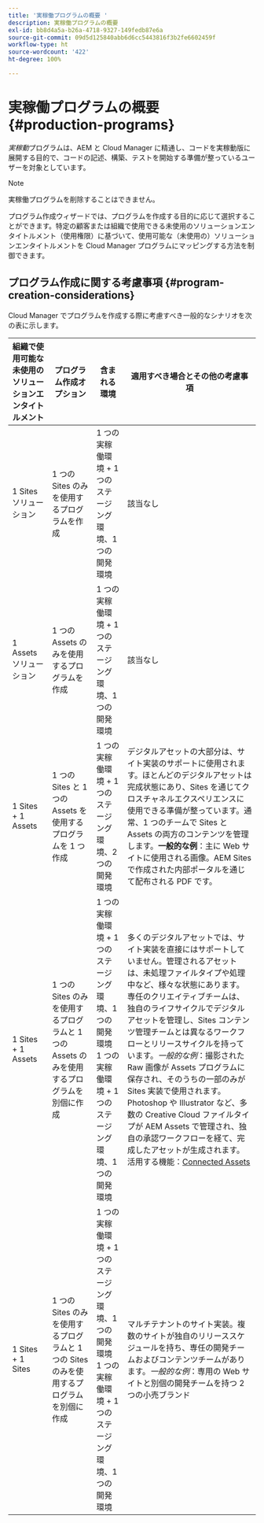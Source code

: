 ```yaml
---
title: '実稼働プログラムの概要 '
description: 実稼働プログラムの概要
exl-id: bb8d4a5a-b26a-4718-9327-149fedb87e6a
source-git-commit: 09d5d125840abb6d6cc5443816f3b2fe6602459f
workflow-type: ht
source-wordcount: '422'
ht-degree: 100%

---
```


# 実稼働プログラムの概要 {#production-programs}

*実稼動*&#x200B;プログラムは、AEM と Cloud Manager に精通し、コードを実稼動版に展開する目的で、コードの記述、構築、テストを開始する準備が整っているユーザーを対象としています。

>[!NOTE]
>実稼働プログラムを削除することはできません。

プログラム作成ウィザードでは、プログラムを作成する目的に応じて選択することができます。特定の顧客または組織で使用できる未使用のソリューションエンタイトルメント（使用権限）に基づいて、使用可能な（未使用の）ソリューションエンタイトルメントを Cloud Manager プログラムにマッピングする方法を制御できます。

## プログラム作成に関する考慮事項 {#program-creation-considerations}

Cloud Manager でプログラムを作成する際に考慮すべき一般的なシナリオを次の表に示します。

| 組織で使用可能な未使用のソリューションエンタイトルメント | プログラム作成オプション | 含まれる環境 | 適用すべき場合とその他の考慮事項 |
|--- |--- |--- |--- |
| 1 Sites ソリューション | 1 つの Sites のみを使用するプログラムを作成 | 1 つの実稼働環境 + 1 つのステージング環境、1 つの開発環境 | 該当なし |
| 1 Assets ソリューション | 1 つの Assets のみを使用するプログラムを作成 | 1 つの実稼働環境 + 1 つのステージング環境、1 つの開発環境 | 該当なし |
| 1 Sites + 1 Assets | 1 つの Sites と 1 つの Assets を使用するプログラムを 1 つ作成 | 1 つの実稼働環境 + 1 つのステージング環境、2 つの開発環境 | デジタルアセットの大部分は、サイト実装のサポートに使用されます。ほとんどのデジタルアセットは完成状態にあり、Sites を通じてクロスチャネルエクスペリエンスに使用できる準備が整っています。通常、1 つのチームで Sites と Assets の両方のコンテンツを管理します。**一般的な例**：主に Web サイトに使用される画像。AEM Sites で作成された内部ポータルを通じて配布される PDF です。 |
| 1 Sites + 1 Assets | 1 つの Sites のみを使用するプログラムと 1 つの Assets のみを使用するプログラムを別個に作成 | 1 つの実稼働環境 + 1 つのステージング環境、1 つの開発環境<br>1 つの実稼働環境 + 1 つのステージング環境、1 つの開発環境 | 多くのデジタルアセットでは、サイト実装を直接にはサポートしていません。管理されるアセットは、未処理ファイルタイプや処理中など、様々な状態にあります。専任のクリエイティブチームは、独自のライフサイクルでデジタルアセットを管理し、Sites コンテンツ管理チームとは異なるワークフローとリリースサイクルを持っています。*一般的な例*：撮影された Raw 画像が Assets プログラムに保存され、そのうちの一部のみが Sites 実装で使用されます。Photoshop や Illustrator など、多数の Creative Cloud ファイルタイプが AEM Assets で管理され、独自の承認ワークフローを経て、完成したアセットが生成されます。活用する機能：[Connected Assets](https://experienceleague.adobe.com/docs/experience-manager-cloud-service/assets/admin/use-assets-across-connected-assets-instances.html?lang=ja#overview-of-connected-assets) |
| 1 Sites + 1 Sites | 1 つの Sites のみを使用するプログラムと 1 つの Sites のみを使用するプログラムを別個に作成 | 1 つの実稼働環境 + 1 つのステージング環境、1 つの開発環境<br>1 つの実稼働環境 + 1 つのステージング環境、1 つの開発環境 | マルチテナントのサイト実装。複数のサイトが独自のリリーススケジュールを持ち、専任の開発チームおよびコンテンツチームがあります。*一般的な例*：専用の Web サイトと別個の開発チームを持つ 2 つの小売ブランド |
